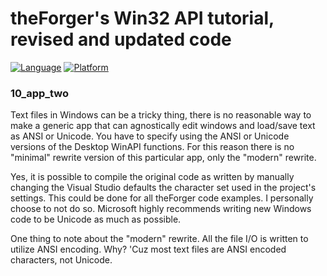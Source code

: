 # theForger's Win32 API tutorial, revised and updated code
[![Language](https://img.shields.io/badge/Language%20-C-blue.svg)](https://github.com/GeorgePimpleton/theForger-winapi-tutorial/)
[![Platform](https://img.shields.io/badge/Platform%20-Win32-blue.svg)](https://github.com/GeorgePimpleton/theForger-winapi-tutorial/)

### 10_app_two
Text files in Windows can be a tricky thing, there is no reasonable way to make a generic app that can agnostically edit windows and load/save text as ANSI or Unicode.  You have to specify using the ANSI or Unicode versions of the Desktop WinAPI functions.  For this reason there is no "minimal" rewrite version of this particular app, only the "modern" rewrite.

Yes, it is possible to compile the original code as written by manually changing the Visual Studio defaults the character set used in the project's settings.  This could be done for all theForger code examples.  I personally choose to not do so.  Microsoft highly recommends writing new Windows code to be Unicode as much as possible.

One thing to note about the "modern" rewrite.  All the file I/O is written to utilize ANSI encoding.  Why?  'Cuz most text files are ANSI encoded characters, not Unicode.
